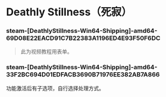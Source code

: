 # Deathly Stillness（死寂）

### steam-[DeathlyStillness-Win64-Shipping]-amd64-69D08E22EACD91C7B22383A1196ED4E93F50F6DC
> 此为视频教程用表单。

### steam-[DeathlyStillness-Win64-Shipping]-amd64-33F2BC694D01EDFACB3690B71976EE382AB7A866
功能激活后有子选项，自行选择处理方式。